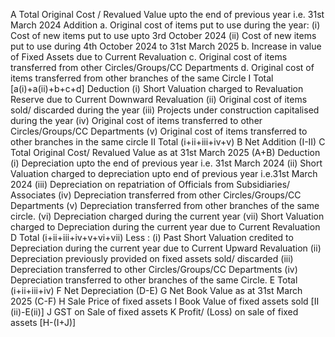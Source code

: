 A	Total Original Cost / Revalued Value upto the end of previous year i.e. 31st March 2024
Addition
a.	Original cost of items put to use during the year:
(i)	Cost of new items put to use upto 3rd October 2024
(ii)	Cost of new items put to use during 4th October 2024 to 31st March 2025
b.	Increase in value of Fixed Assets due to Current Revaluation
c.	Original cost of items transferred from other Circles/Groups/CC Departments
d.	Original cost of items transferred from other branches of the same Circle
I	Total [a(i)+a(ii)+b+c+d]
Deduction
(i)	Short Valuation charged to Revaluation Reserve due to Current Downward Revaluation
(ii)	Original cost of items sold/ discarded during the year
(iii)	Projects under construction capitalised during the year
(iv)	Original cost of items transferred to other Circles/Groups/CC Departments
(v)	Original cost of items transferred to other branches in the same circle
II	Total (i+ii+iii+iv+v)
B	Net Addition (I-II)
C	Total Original Cost/ Revalued Value as at 31st March 2025 (A+B)
Deduction
(i)	Depreciation upto the end of previous year i.e. 31st March 2024
(ii)	Short Valuation charged to depreciation upto end of previous year i.e.31st March 2024
(iii)	Depreciation on repatriation of Officials from Subsidiaries/ Associates
(iv)	Depreciation transferred from other Circles/Groups/CC Departments
(v)	Depreciation transferred from other branches of the same circle.
(vi)	Depreciation charged during the current year
(vii)	Short Valuation charged to Depreciation during the current year due to Current Revaluation
D	Total (i+ii+iii+iv+v+vi+vii)
Less :
(i)	Past Short Valuation credited to Depreciation during the current year due to
Current Upward Revaluation
(ii)	Depreciation previously provided on fixed assets sold/ discarded
(iii)	Depreciation transferred to other Circles/Groups/CC Departments
(iv)	Depreciation transferred to other branches of the same Circle.
E	Total (i+ii+iii+iv)
F	Net Depreciation (D-E)
G	Net Book Value as at 31st March 2025 (C-F)
H	Sale Price of fixed assets
I	Book Value of fixed assets sold [II (ii)-E(ii)]
J	GST on Sale of fixed assets
K	Profit/ (Loss) on sale of fixed assets [H-(I+J)]
  

